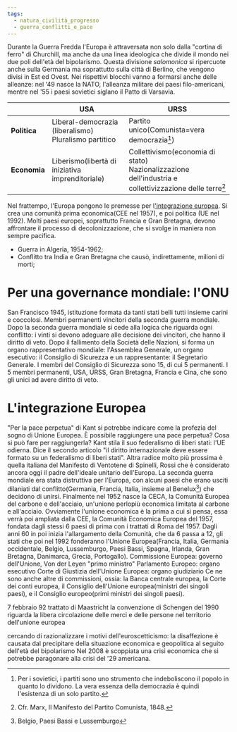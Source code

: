 ```yaml
---
tags:
  - natura_civilità_progresso
  - guerra_conflitti_e_pace
---
```

Durante la Guerra Fredda l'Europa è attraversata non solo dalla "cortina di ferro" di Churchill, ma anche da una linea ideologica che divide il mondo nei due poli dell'età del bipolarismo. 
Questa divisione *salomonica* si ripercuote anche sulla Germania ma soprattutto sulla città di Berlino, che vengono divisi in Est ed Ovest. 
Nei rispettivi blocchi vanno a formarsi anche delle alleanze: nel '49 nasce la NATO, l'alleanza militare dei paesi filo-americani, mentre nel '55 i paesi sovietici siglano il Patto di Varsavia. 

|              | USA                                                      | URSS                                                                                                      |
| ------------ | -------------------------------------------------------- | --------------------------------------------------------------------------------------------------------- |
| **Politica** | Liberal-democrazia (liberalismo)<br>Pluralismo partitico | Partito unico(Comunista=vera democrazia[^1])<br>                                                          |
| **Economia** | Liberismo(libertà di iniziativa imprenditoriale)         | Collettivismo(economia di stato)<br>Nazionalizzazione dell'industria e collettivizzazione delle terre[^2] |
Nel frattempo, l'Europa pongono le premesse per l<u>'integrazione europea</u>. Si crea una comunità prima economica(CEE nel 1957), e poi politica (UE nel 1992). 
Molti paesi europei, soprattutto Francia e Gran Bretagna, devono affrontare il processo di decolonizzazione, che si svolge in maniera non sempre pacifica. 
- Guerra in Algeria, 1954-1962;
- Conflitto tra India e Gran Bretagna che causò, indirettamente, milioni di morti;

# Per una governance mondiale: l'ONU
San Francisco 1945, istituzione formata da tanti stati belli tutti insieme carini e coccolosi.
Membri permanenti vincitori della seconda guerra mondiale. Dopo la seconda guerra mondiale si cede alla logica che riguarda ogni conflitto: i vinti si devono adeguare alle decisione dei vincitori, che hanno il diritto di veto. Dopo il fallimento della Società delle Nazioni, si forma un organo rappresentativo mondiale: l'Assemblea Generale, un organo esecutivo: il Consiglio di Sicurezza e un rappresentante: il Segretario Generale. I membri del Consiglio di Sicurezza sono 15, di cui 5 permanenti. I 5 membri permanenti, USA, URSS, Gran Bretagna, Francia e Cina, che sono gli unici ad avere diritto di veto. 

# L'integrazione Europea
"Per la pace perpetua" di Kant si potrebbe indicare come la profezia del sogno di Unione Europea. È possibile raggiungere una pace perpetua? Cosa si può fare per raggiungerla? Kant stila il suo federalismo di liberi stati: l'UE odierna. Dice il secondo articolo "il diritto internazionale deve essere formato su un federalismo di liberi stati". 
Altra radice molto più prossima è quella italiana del Manifesto di Ventotene di Spinelli, Rossi che è considerato ancora oggi il padre dell'ideale unitario dell'Europa. 
La seconda guerra mondiale era stata distruttiva per l'Europa, con alcuni paesi che erano usciti dilaniati dal conflitto(Germania, Francia, Italia, insieme al Benelux[^3]) che decidono di unirsi. Finalmente nel 1952 nasce la CECA, la Comunità Europea del carbone e dell'acciaio, un'unione perlopiù economica limitata al carbone e all'acciaio. 
Ovviamente l'unione economica è la prima a cui si pensa, essa verrà poi ampliata dalla CEE, la Comunità Economica Europea del 1957, fondata dagli stessi 6 paesi di prima con i trattati di Roma del 1957.
Dagli anni 60 in poi inizia l'allargamento della Comunità, che da 6 passa a 12, gli stati che poi nel 1992 fonderanno l'Unione Europea(Francia, Italia, Germania occidentale, Belgio, Lussemburgo, Paesi Bassi, Spagna, Irlanda, Gran Bretagna, Danimarca, Grecia, Portogallo). 
Commissione Europea: governo dell'Unione, Von der Leyen "primo ministro"
Parlamento Europeo: organo esecutivo
Corte di Giustizia dell'Unione Europea: organo giudiziario
Ce ne sono anche altre di commissioni, ossia: la Banca centrale europea, la Corte dei conti europea, il Consiglio dell'Unione europea(ministri dei singoli paesi), e il Consiglio europeo(primi ministri dei singoli paesi).  

7 febbraio 92 trattato di Maastricht
la convenzione di Schengen del 1990 riguarda la libera circolazione delle merci e delle persone nel territorio dell'unione europea

cercando di razionalizzare i motivi dell'euroscetticismo: la disaffezione è causata dal precipitare della situazione economica e geopolitica al seguito dell'età del bipolarismo Nel 2008 è scoppiata una crisi economica che si potrebbe paragonare alla crisi del '29 americana.



[^1]: Per i sovietici, i partiti sono uno strumento che indeboliscono il popolo in quanto lo dividono. La vera essenza della democrazia è quindi l'esistenza di un solo partito. 
[^2]: Cfr. Marx, Il Manifesto del Partito Comunista, 1848.

[^3]: Belgio, Paesi Bassi e Lussemburgo
